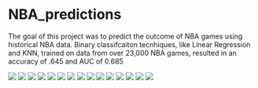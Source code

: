 # NBA_predictions
The goal of this project was to predict the outcome of NBA games using historical NBA data.
Binary classifcaiton tecnhiques, like Linear Regression and KNN, trained on data from over 23,000 NBA games, resulted in an accuracy of .645 and AUC of 0.685


![](Images/Project_Overview-01.png)
![](Images/Project_Overview-02.png)
![](Images/Project_Overview-03.png)
![](Images/Project_Overview-04.png)
![](Images/Project_Overview-05.png)
![](Images/Project_Overview-06.png)
![](Images/Project_Overview-07.png)
![](Images/Project_Overview-08.png)
![](Images/Project_Overview-09.png)
![](Images/Project_Overview-10.png)
![](Images/Project_Overview-11.png)
![](Images/Project_Overview-12.png)
![](Images/Project_Overview-13.png)
![](Images/Project_Overview-14.png)
![](Images/Project_Overview-15.png)
